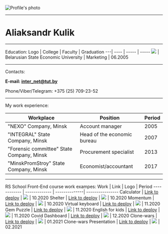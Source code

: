 ![Profile's photo](https://i.ibb.co/25J0149/iam.png)

---

# Aliaksandr Kulik

---

Education:
Logo   | College  | Faculty | Graduation
---| ---- | ----- | -----
[![](https://i.imgur.com/EPxKzTY.jpg)](#)  | Belarusian State Economic University | Marketing | 06.2005

---

Contacts: 

**E-mail: inter_net@tut.by**

Phone/Viber/Telegram:
+375 (25) 709-23-52 

---

My work experience:

Workplace | Position | Period
------------ | ------------- | ----------------------
"NEXO" Company, Minsk | Account manager | 2005
"INTEGRAL" State Company, Minsk | Head of the economic bureau | 2007
"Forensic committee" State Company, Minsk | Procurement specialist | 2013
"MinskPromStroy" State Company, Minsk | Economist/accountant | 2017

---

RS School Front-End course work exampes:
Work | Link | Logo | Period
------------ | ------------- | --------------| ----------------
Calculator | [Link to deploy](https://rolling-scopes-school.github.io/senobiot-JS2020Q3/calculator/#Attention!_made_for_1080p) |  [![](https://i.imgur.com/XOQ6vLe.jpg)](#) | 10.2020
Shelter | [Link to deploy](https://rolling-scopes-school.github.io/senobiot-JS2020Q3/shelter/pages/main/) |  [![](https://i.imgur.com/QfSkhbh.jpg)](#) | 10.2020
Momentum | [Link to deploy](https://rolling-scopes-school.github.io/senobiot-JS2020Q3/momentum/) |  [![](https://i.imgur.com/x932pq3.jpg)](#) | 10.2020
Virtual keyboard | [Link to deploy](https://rolling-scopes-school.github.io/senobiot-JS2020Q3/virtual-keyboard/) |  [![](https://i.imgur.com/BImyegE.jpg)](#) | 11.2020
Gem Puzzle | [Link to deploy](https://rolling-scopes-school.github.io/senobiot-JS2020Q3/gem-puzzle/) |  [![](https://i.imgur.com/iZi0IOo.jpg)](#) | 11.2020
English for kids  | [Link to deploy](https://rolling-scopes-school.github.io/senobiot-JS2020Q3/english-for-kids/) | [![](https://i.imgur.com/qa7phhs.jpg)](#) | 11.2020
Covid Dashboard  | [Link to deploy](https://rolling-scopes-school.github.io/senobiot-JS2020Q3/covid-19/) | [![](https://i.imgur.com/dSqzoZV.jpg)](#) | 12.2020
Clone-wars  | [Link to deploy](https://rsclone-medical-portal.netlify.app/) | [![](https://i.imgur.com/kfT7X01.jpg)](#) | 01.2021
Clone-wars Presentation | [Link to deploy](https://medical-portal-presentation.netlify.app/) | [![](https://i.imgur.com/cgetily.jpg)](#) | 02.2021
